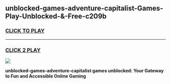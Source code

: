 
## unblocked-games-adventure-capitalist-Games-Play-Unblocked-&-Free-c209b
<h3>
<a href="https://premium76.site?title=unblocked-games-adventure-capitalist&ref=24A">CLICK TO PLAY</a></h3>
<hr>

<h3>
<a href="https://premium76.site?title=unblocked-games-adventure-capitalist&ref=24A">CLICK 2 PLAY</a>
  
</h3>

<a href="https://premium76.site?title=unblocked-games-adventure-capitalist&ref=24A"><img src="https://clearcache.store/games.png"></a>


**unblocked-games-adventure-capitalist games unblocked: Your Gateway to Fun and Accessible Online Gaming**
